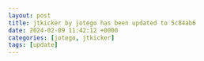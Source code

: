 ```yaml
---
layout: post
title: jtkicker by jotego has been updated to 5c84ab6
date: 2024-02-09 11:42:12 +0000
categories: [jotego, jtkicker]
tags: [update]
---
```


